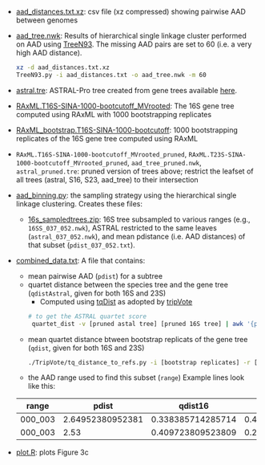 * [aad_distances.txt.xz](aad_distances.txt.xz): csv file (xz compressed) showing pairwise AAD between genomes

* [aad_tree.nwk](aad_tree.nwk): Results of hierarchical single linkage cluster performed on AAD using [TreeN93](https://github.com/niemasd/TreeN93/tree/a4e2bfc8a0bd573d484165b7e99a53aa5eb443b9). The missing AAD pairs are set to 60 (i.e. a very high AAD distance).
  ~~~bash
  xz -d aad_distances.txt.xz
  TreeN93.py -i aad_distances.txt -o aad_tree.nwk -m 60
  ~~~

* [astral.tre](astral.tre): ASTRAL-Pro tree created from gene trees available [here](../genetreeAAD/all-gene-trees.zip). 

* [RAxML.T16S-SINA-1000-bootcutoff_MVrooted](RAxML.T16S-SINA-1000-bootcutoff_MVrooted): The 16S gene tree computed using RAxML with 1000 bootstrapping replicates

* [RAxML_bootstrap.T16S-SINA-1000-bootcutoff](RAxML_bootstrap.T16S-SINA-1000-bootcutoff): 1000 bootstrapping replicates of the 16S gene tree computed using RAxML

* `RAxML.T16S-SINA-1000-bootcutoff_MVrooted_pruned`, 
  `RAxML.T23S-SINA-1000-bootcutoff_MVrooted_pruned`, 
  `aad_tree_pruned.nwk`, 
  `astral_pruned.tre`: pruned version of trees above; restrict the leafset of all trees (astral, S16, S23, aad_tree) to their intersection

* [aad_binning.py](aad_binning.py): the sampling strategy using the hierarchical single linkage clustering. Creates these files:

  * [16s_sampledtrees.zip](16s_sampledtrees.zip): 16S tree subsampled to various ranges (e.g., `16SS_037_052.nwk`), ASTRAL restricted to the same leaves (`astral_037_052.nwk`), and mean pdistance (i.e. AAD distances) of that subset (`pdist_037_052.txt`).

* [combined_data.txt](combined_data.txt): A file that contains:
  * mean pairwise AAD (`pdist`) for a subtree
  * quartet distance between the species tree and the gene tree (`qdistAstral`, given for both 16S and 23S)
    * Computed using [tqDist](https://users-cs.au.dk/cstorm/software/tqdist/) as adopted by [tripVote]()
    ~~~bash
    # to get the ASTRAL quartet score
     quartet_dist -v [pruned astal tree] [pruned 16S tree] | awk '{print $4;}
    ~~~
  * mean quartet distance btween bootstrap replicats of the gene tree (`qdist`, given for both 16S and 23S)
    ~~~bash
    ./TripVote/tq_distance_to_refs.py -i [bootstrap replicates] -r [main file] -m quartet -o [outputfile]
    ~~~~
  * the AAD range used to find this subset (`range`)
  Example lines look like this:

  |range|pdist|qdist16|qdist23|qdistAstral16|qdistAstral23|
  |-----|-----|-------|-------|-------------|-------------|
  |000_003|2.64952380952381|0.338385714285714|0.438738095238096|0.680952|0.514286|
  |000_003|2.53|0.409723809523809|0.266171428571429|0.52381|0.609524|

* [plot.R](plot.R): plots Figure 3c 
